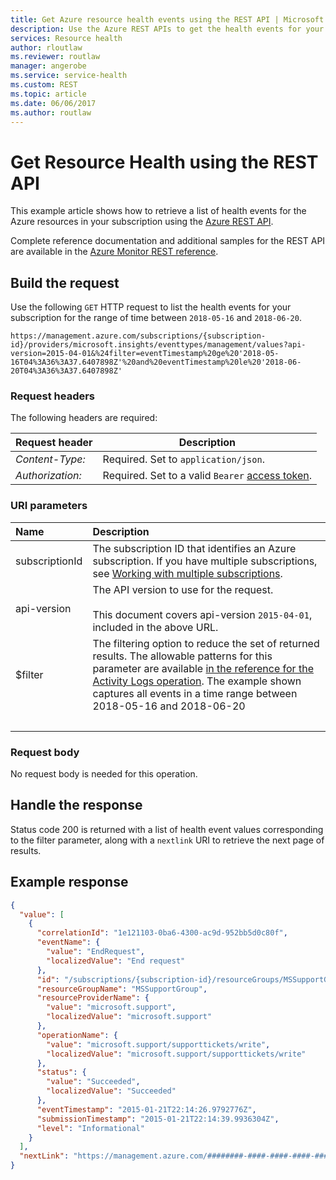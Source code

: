 ```yaml
---
title: Get Azure resource health events using the REST API | Microsoft Docs
description: Use the Azure REST APIs to get the health events for your Azure resources.
services: Resource health
author: rloutlaw
ms.reviewer: routlaw
manager: angerobe
ms.service: service-health
ms.custom: REST
ms.topic: article
ms.date: 06/06/2017
ms.author: routlaw
---
```


# Get Resource Health using the REST API 

This example article shows how to retrieve a list of health events for the Azure resources in your subscription using the [Azure REST API](/rest/api/azure/).

Complete reference documentation and additional samples for the REST API are available in the [Azure Monitor REST reference](/rest/api/monitor). 

## Build the request

Use the following `GET` HTTP request to list the health events for your subscription for the range of time between `2018-05-16` and `2018-06-20`.

```http
https://management.azure.com/subscriptions/{subscription-id}/providers/microsoft.insights/eventtypes/management/values?api-version=2015-04-01&%24filter=eventTimestamp%20ge%20'2018-05-16T04%3A36%3A37.6407898Z'%20and%20eventTimestamp%20le%20'2018-06-20T04%3A36%3A37.6407898Z'
```

### Request headers

The following headers are required: 

|Request header|Description|  
|--------------------|-----------------|  
|*Content-Type:*|Required. Set to `application/json`.|  
|*Authorization:*|Required. Set to a valid `Bearer` [access token](/rest/api/azure/#authorization-code-grant-interactive-clients). |  

### URI parameters

| Name | Description |
| :--- | :---------- |
| subscriptionId | The subscription ID that identifies an Azure subscription. If you have multiple subscriptions, see [Working with multiple subscriptions](https://docs.microsoft.com/cli/azure/manage-azure-subscriptions-azure-cli?view=azure-cli-latest#working-with-multiple-subscriptions). |
| api-version | The API version to use for the request.<br /><br /> This document covers api-version `2015-04-01`, included in the above URL.  |
| $filter | The filtering option to reduce the set of returned results. The allowable patterns for this parameter are available [in the reference for the Activity Logs operation](/rest/api/monitor/activitylogs/list#uri-parameters). The example shown captures all events in a time range between 2018-05-16 and 2018-06-20 |
| &nbsp; | &nbsp; |

### Request body

No request body is needed for this operation.

## Handle the response

Status code 200 is returned with a list of health event values corresponding to the filter parameter, along with a `nextlink` URI to retrieve the next page of results.

## Example response 

```json
{
  "value": [
    {
      "correlationId": "1e121103-0ba6-4300-ac9d-952bb5d0c80f",
      "eventName": {
        "value": "EndRequest",
        "localizedValue": "End request"
      },
      "id": "/subscriptions/{subscription-id}/resourceGroups/MSSupportGroup/providers/microsoft.support/supporttickets/115012112305841/events/44ade6b4-3813-45e6-ae27-7420a95fa2f8/ticks/635574752669792776",
      "resourceGroupName": "MSSupportGroup",
      "resourceProviderName": {
        "value": "microsoft.support",
        "localizedValue": "microsoft.support"
      },
      "operationName": {
        "value": "microsoft.support/supporttickets/write",
        "localizedValue": "microsoft.support/supporttickets/write"
      },
      "status": {
        "value": "Succeeded",
        "localizedValue": "Succeeded"
      },
      "eventTimestamp": "2015-01-21T22:14:26.9792776Z",
      "submissionTimestamp": "2015-01-21T22:14:39.9936304Z",
      "level": "Informational"
    }
  ],
  "nextLink": "https://management.azure.com/########-####-####-####-############$skiptoken=######"
}
```